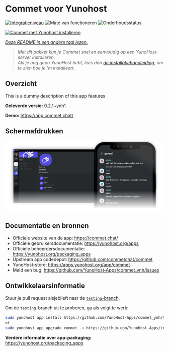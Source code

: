 <!--
NB: Deze README is automatisch gegenereerd door <https://github.com/YunoHost/apps/tree/master/tools/readme_generator>
Hij mag NIET handmatig aangepast worden.
-->

# Commet voor Yunohost

[![Integratieniveau](https://dash.yunohost.org/integration/commet.svg)](https://ci-apps.yunohost.org/ci/apps/commet/) ![Mate van functioneren](https://ci-apps.yunohost.org/ci/badges/commet.status.svg) ![Onderhoudsstatus](https://ci-apps.yunohost.org/ci/badges/commet.maintain.svg)

[![Commet met Yunohost installeren](https://install-app.yunohost.org/install-with-yunohost.svg)](https://install-app.yunohost.org/?app=commet)

*[Deze README in een andere taal lezen.](./ALL_README.md)*

> *Met dit pakket kun je Commet snel en eenvoudig op een YunoHost-server installeren.*  
> *Als je nog geen YunoHost hebt, lees dan [de installatiehandleiding](https://yunohost.org/install), om te zien hoe je 'm installeert.*

## Overzicht

This is a dummy description of this app features


**Geleverde versie:** 0.2.1~ynh1

**Demo:** <https://app.commet.chat/>

## Schermafdrukken

![Schermafdrukken van Commet](./doc/screenshots/screenshot.png)

## Documentatie en bronnen

- Officiele website van de app: <https://commet.chat/>
- Officiele gebruikersdocumentatie: <https://yunohost.org/apps>
- Officiele beheerdersdocumentatie: <https://yunohost.org/packaging_apps>
- Upstream app codedepot: <https://github.com/commetchat/commet>
- YunoHost-store: <https://apps.yunohost.org/app/commet>
- Meld een bug: <https://github.com/YunoHost-Apps/commet_ynh/issues>

## Ontwikkelaarsinformatie

Stuur je pull request alsjeblieft naar de [`testing`-branch](https://github.com/YunoHost-Apps/commet_ynh/tree/testing).

Om de `testing`-branch uit te proberen, ga als volgt te werk:

```bash
sudo yunohost app install https://github.com/YunoHost-Apps/commet_ynh/tree/testing --debug
of
sudo yunohost app upgrade commet -u https://github.com/YunoHost-Apps/commet_ynh/tree/testing --debug
```

**Verdere informatie over app-packaging:** <https://yunohost.org/packaging_apps>
